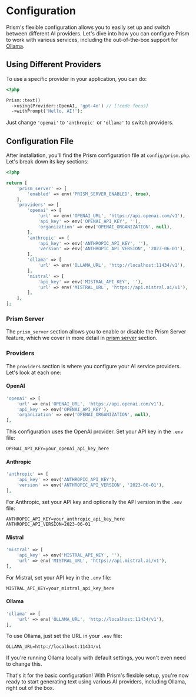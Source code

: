 # Configuration

Prism's flexible configuration allows you to easily set up and switch between different AI providers. Let's dive into how you can configure Prism to work with various services, including the out-of-the-box support for [Ollama](https://ollama.com).

## Using Different Providers

To use a specific provider in your application, you can do:

```php
<?php

Prism::text()
  ->using(Provider::OpenAI, 'gpt-4o') // [!code focus]
  ->withPrompt('Hello, AI!');
```

Just change `'openai'` to `'anthropic'` or `'ollama'` to switch providers.

## Configuration File

After installation, you'll find the Prism configuration file at `config/prism.php`. Let's break down its key sections:

```php
<?php

return [
    'prism_server' => [
        'enabled' => env('PRISM_SERVER_ENABLED', true),
    ],
    'providers' => [
        'openai' => [
            'url' => env('OPENAI_URL', 'https://api.openai.com/v1'),
            'api_key' => env('OPENAI_API_KEY', ''),
            'organization' => env('OPENAI_ORGANIZATION', null),
        ],
        'anthropic' => [
            'api_key' => env('ANTHROPIC_API_KEY', ''),
            'version' => env('ANTHROPIC_API_VERSION', '2023-06-01'),
        ],
        'ollama' => [
            'url' => env('OLLAMA_URL', 'http://localhost:11434/v1'),
        ],
        'mistral' => [
            'api_key' => env('MISTRAL_API_KEY', ''),
            'url' => env('MISTRAL_URL', 'https://api.mistral.ai/v1'),
        ],
    ],
];
```

### Prism Server

The `prism_server` section allows you to enable or disable the Prism Server feature, which we cover in more detail in [prism server](prism-server) section.

### Providers

The `providers` section is where you configure your AI service providers. Let's look at each one:

#### OpenAI

```php
'openai' => [
    'url' => env('OPENAI_URL', 'https://api.openai.com/v1'),
    'api_key' => env('OPENAI_API_KEY'),
    'organization' => env('OPENAI_ORGANIZATION', null),
],
```

This configuration uses the OpenAI provider. Set your API key in the `.env` file:

```shell
OPENAI_API_KEY=your_openai_api_key_here
```

#### Anthropic

```php
'anthropic' => [
    'api_key' => env('ANTHROPIC_API_KEY'),
    'version' => env('ANTHROPIC_API_VERSION', '2023-06-01'),
],
```

For Anthropic, set your API key and optionally the API version in the `.env` file:

```shell
ANTHROPIC_API_KEY=your_anthropic_api_key_here
ANTHROPIC_API_VERSION=2023-06-01
```

#### Mistral

```php
'mistral' => [
    'api_key' => env('MISTRAL_API_KEY', ''),
    'url' => env('MISTRAL_URL', 'https://api.mistral.ai/v1'),
],
```

For Mistral, set your API key in the `.env` file:

```shell
MISTRAL_API_KEY=your_mistral_api_key_here
```

#### Ollama

```php
'ollama' => [
    'url' => env('OLLAMA_URL', 'http://localhost:11434/v1'),
],
```

To use Ollama, just set the URL in your `.env` file:
```shell
OLLAMA_URL=http://localhost:11434/v1
```

If you're running Ollama locally with default settings, you won't even need to change this.

That's it for the basic configuration! With Prism's flexible setup, you're now ready to start generating text using various AI providers, including Ollama, right out of the box.
